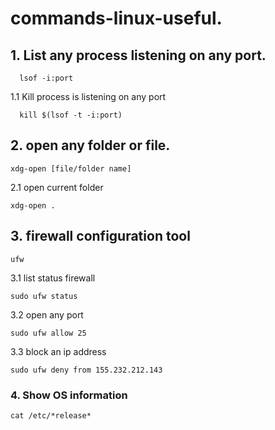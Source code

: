 # commands-linux-useful.

## 1. List any process listening on any port. 
  ```
    lsof -i:port 
  ```
  1.1 Kill process is listening on any port
  ```
    kill $(lsof -t -i:port)
  ```
## 2. open any folder or file.
  ```
  xdg-open [file/folder name]
  ```
  2.1 open current folder
  ```
  xdg-open . 
  ```
## 3. firewall configuration tool
  ```
  ufw 
  ```
  3.1 list status firewall
  ```
  sudo ufw status
  ```
  3.2 open any port
  ```
  sudo ufw allow 25
  ```
  3.3 block an ip address
  ```
  sudo ufw deny from 155.232.212.143
  ```
 ### 4. Show OS information
  ```
  cat /etc/*release* 
  ```

